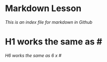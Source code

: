# Markdown Lesson
###### This is an index file for markdown in Github 
<h1> H1 works the same as #</h1>
<h6>H6 works the same as 6 x # </h6>
